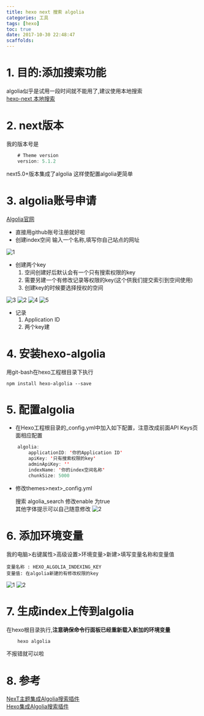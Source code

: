 ```yaml
---
title: hexo next 搜索 algolia
categories: 工具
tags: [hexo]
toc: true
date: 2017-10-30 22:48:47
scaffolds:
---
```

# 1. 目的:添加搜索功能
algolia似乎是试用一段时间就不能用了,建议使用本地搜索  
[hexo-next 本地搜索](/2017/11/14/hexo-next-%E6%9C%AC%E5%9C%B0%E6%90%9C%E7%B4%A2/#more)  

# 2. next版本
我的版本号是
```java
    # Theme version
    version: 5.1.2
```
next5.0+版本集成了algolia 这样使配置algolia更简单

# 3. algolia账号申请
[Algolia官网](https://www.algolia.com/)
<!-- more -->
* 直接用github账号注册就好啦
* 创建index空间 输入一个名称,填写你自己站点的网址

![1](http://ovasdkxqr.bkt.clouddn.com/hexo/QQ%E6%88%AA%E5%9B%BE20171030220402.jpg)
* 创建两个key   
    1. 空间创建好后默认会有一个只有搜索权限的key  
    2. 需要另建一个有修改记录等权限的key(这个供我们提交索引到空间使用)  
    3. 创建key的时候要选择授权的空间

![3](http://ovasdkxqr.bkt.clouddn.com/hexo/QQ%E6%88%AA%E5%9B%BE20171030220635.jpg)
![2](http://ovasdkxqr.bkt.clouddn.com/hexo/QQ%E6%88%AA%E5%9B%BE20171030220735.jpg)
![4](http://ovasdkxqr.bkt.clouddn.com/hexo/QQ%E6%88%AA%E5%9B%BE20171030220846.jpg)
![5](http://ovasdkxqr.bkt.clouddn.com/hexo/QQ%E6%88%AA%E5%9B%BE20171030220920.jpg)
* 记录  
    1. Application ID  
    2. 两个key建

# 4. 安装hexo-algolia

用git-bash在hexo工程根目录下执行

    npm install hexo-algolia --save
# 5. 配置algolia
- 在Hexo工程根目录的_config.yml中加入如下配置，注意改成前面API Keys页面相应配置

```java
    algolia:
        applicationID: '你的Application ID'
        apiKey: '只有搜索权限的key'
        adminApiKey: ''
        indexName: '你的index空间名称'
        chunkSize: 5000
```

- 修改themes>next>_config.yml 

    搜索 algolia_search 修改enable 为true  
    其他字体提示可以自己随意修改
![2](http://ovasdkxqr.bkt.clouddn.com/hexo/QQ%E6%88%AA%E5%9B%BE20171030223530.jpg)
# 6. 添加环境变量
我的电脑>右键属性>高级设置>环境变量>新建>填写变量名称和变量值

    变量名称 : HEXO_ALGOLIA_INDEXING_KEY
    变量值: 在algolia新建的有修改权限的key
![1](http://ovasdkxqr.bkt.clouddn.com/hexo/QQ%E6%88%AA%E5%9B%BE20171030222934.jpg)
![2](http://ovasdkxqr.bkt.clouddn.com/hexo/QQ%E6%88%AA%E5%9B%BE20171030222951.jpg)
# 7. 生成index上传到algolia
在hexo根目录执行,**注意确保命令行面板已经重新载入新加的环境变量**
```java
    hexo algolia
```

不报错就可以啦

# 8. 参考
[NexT主题集成Algolia搜索插件](http://blog.csdn.net/luzheqi/article/details/52798557)  
[Hexo集成Algolia搜索插件](https://jobbym.github.io/2017/01/16/Hexo%E9%9B%86%E6%88%90Algolia%E6%90%9C%E7%B4%A2%E6%8F%92%E4%BB%B6/)
